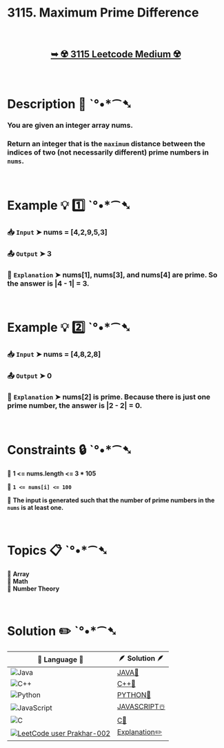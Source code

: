 # 3115. Maximum Prime Difference

</br>

<h2 align="center"> 

<a href="https://leetcode.com/problems/maximum-prime-difference/description/"><strong>➥ ☢️ 3115 Leetcode Medium ☢️ </strong></a>
</h2>

</br>

# Description 📜 ˋ°•*⁀➷

### You are given an integer array nums.

### Return an integer that is the `maximum` distance between the indices of two (not necessarily different) prime numbers in `nums`.

</br>

# Example 💡 1️⃣ ˋ°•*⁀➷

  ### 📥 `Input`  ➤  nums = [4,2,9,5,3]

  ### 📤 `Output`  ➤ 3

  ### 🔦 `Explanation`  ➤ nums[1], nums[3], and nums[4] are prime. So the answer is |4 - 1| = 3.

</br>

# Example 💡 2️⃣ ˋ°•*⁀➷

  ### 📥 `Input` ➤  nums = [4,8,2,8]

  ### 📤 `Output`  ➤ 0

  ### 🔦 `Explanation` ➤ nums[2] is prime. Because there is just one prime number, the answer is |2 - 2| = 0.

</br>

# Constraints 🔒 ˋ°•*⁀➷

🔹 **1 <= nums.length <= 3 * 105** </br>

🔹 **`1 <= nums[i] <= 100`** </br>

🔹 **The input is generated such that the number of prime numbers in the `nums` is at least one.** </br>

</br>

# Topics 📋 ˋ°•*⁀➷

🔸 **Array**  </br>
🔸 **Math**  </br>
🔸 **Number Theory**  </br>


</br>

# Solution ✏️ ˋ°•*⁀➷

| 📒 Language 📒  | 🪶 Solution 🪶 |
| ------------- | ------------- |
|  ![Java](https://img.shields.io/badge/java-%23ED8B00.svg?style=for-the-badge&logo=openjdk&logoColor=white)  | [JAVA🍁]() |
|  ![C++](https://img.shields.io/badge/c++-%2300599C.svg?style=for-the-badge&logo=c%2B%2B&logoColor=white)  | [C++🎲]()  |
|  ![Python](https://img.shields.io/badge/python-3670A0?style=for-the-badge&logo=python&logoColor=ffdd54)    | [PYTHON🍰]() |
| ![JavaScript](https://img.shields.io/badge/javascript-%23323330.svg?style=for-the-badge&logo=javascript&logoColor=%23F7DF1E)   | [JAVASCRIPT☃️]() |
|   ![C](https://img.shields.io/badge/c-%2300599C.svg?style=for-the-badge&logo=c&logoColor=white)   | [C💖]()  |
|  [![LeetCode user Prakhar-002](https://img.shields.io/badge/dynamic/json?style=for-the-badge&labelColor=black&color=%23ffa116&label=Solved&query=solvedOverTotal&url=https%3A%2F%2Fleetcode-badge.vercel.app%2Fapi%2Fusers%2FPrakhar-002&logo=leetcode&logoColor=yellow)](https://leetcode.com/Prakhar-002/)  | [Explanation✏️]()  |
